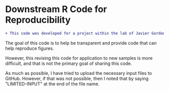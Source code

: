# Downstream R Code for Reproducibility

```diff
+ This code was developed for a project within the lab of Javier Gordon Ogembo.
```

The goal of this code is to help be transparent and provide code that can help reproduce figures.

However, this revising this code for application to new samples is more difficult, and that is not the primary goal of sharing this code.

As much as possible, I have tried to upload the necessary input files to GitHub.  However, if that was not possible, then I noted that by saying "LIMITED-INPUT" at the end of the file name.
